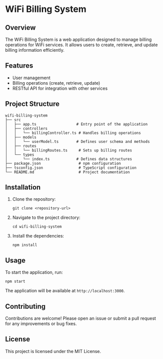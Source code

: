 # WiFi Billing System

## Overview
The WiFi Billing System is a web application designed to manage billing operations for WiFi services. It allows users to create, retrieve, and update billing information efficiently.

## Features
- User management
- Billing operations (create, retrieve, update)
- RESTful API for integration with other services

## Project Structure
```
wifi-billing-system
├── src
│   ├── app.ts                  # Entry point of the application
│   ├── controllers
│   │   └── billingController.ts # Handles billing operations
│   ├── models
│   │   └── userModel.ts        # Defines user schema and methods
│   ├── routes
│   │   └── billingRoutes.ts     # Sets up billing routes
│   └── types
│       └── index.ts            # Defines data structures
├── package.json                 # npm configuration
├── tsconfig.json                # TypeScript configuration
└── README.md                    # Project documentation
```

## Installation
1. Clone the repository:
   ```
   git clone <repository-url>
   ```
2. Navigate to the project directory:
   ```
   cd wifi-billing-system
   ```
3. Install the dependencies:
   ```
   npm install
   ```

## Usage
To start the application, run:
```
npm start
```
The application will be available at `http://localhost:3000`.

## Contributing
Contributions are welcome! Please open an issue or submit a pull request for any improvements or bug fixes.

## License
This project is licensed under the MIT License.
